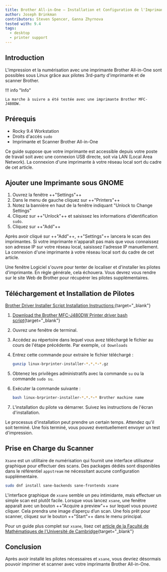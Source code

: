 ```yaml
---
title: Brother All-in-One – Installation et Configuration de l'Imprimante
author: Joseph Brinkman
contributors: Steven Spencer, Ganna Zhyrnova
tested with: 9.4
tags:
  - desktop
  - printer support
---
```


## Introduction

L'impression et la numérisation avec une imprimante Brother All-in-One sont possibles sous Linux grâce aux pilotes 3rd-party d'imprimante et de scanner Brother.

!!! info "Info"

```
La marche à suivre a été testée avec une imprimante Brother MFC-J480DW.
```

## Prérequis

- Rocky 9.4 Workstation
- Droits d'accès `sudo`
- Imprimante et Scanner Brother All-in-One

Ce guide suppose que votre imprimante est accessible depuis votre poste de travail soit avec une connexion USB directe, soit via LAN (Local Area Network). La connexion d'une imprimante à votre réseau local sort du cadre de cet article.

## Ajouter une Imprimante sous GNOME

1. Ouvrez la fenêtre ++"Settings"++
2. Dans le menu de gauche cliquez sur ++"Printers"++
3. Notez la bannière en haut de la fenêtre indiquant "Unlock to Change Settings"
4. Cliquez sur ++"Unlock"++ et saisissez les informations d'identification `sudo`.
5. Cliquez sur ++"Add"++

Après avoir cliqué sur ++"Add"++, ++"Settings"++ lancera le scan des imprimantes. Si votre imprimante n'apparaît pas mais que vous connaissez son adresse IP sur votre réseau local, saisissez l'adresse IP manuellement. La connexion d'une imprimante à votre réseau local sort du cadre de cet article.

Une fenêtre Logiciel s'ouvre pour tenter de localiser et d'installer les pilotes d'imprimante. En règle générale, cela échouera. Vous devrez vous rendre sur le site Web de Brother pour récupérer les pilotes supplémentaires.

## Téléchargement et Installation de Pilotes

[Brother Driver Installer Script Installation Instructions:](https://support.brother.com/g/b/downloadlist.aspx?\&c=us\&lang=en\&prod=mfcj480dw_us_eu_as\&os=127){target="_blank"}

1. [Download the Brother MFC-J480DW Printer driver bash script](https://support.brother.com/g/b/downloadtop.aspx?c=us\&lang=en\&prod=mfcj480dw_us_eu_as){target="_blank"}

2. Ouvrez une fenêtre de terminal.

3. Accédez au répertoire dans lequel vous avez téléchargé le fichier au cours de l'étape précédente. Par exemple, `cd Downloads`

4. Entrez cette commande pour extraire le fichier téléchargé :

   ```bash
   gunzip linux-brprinter-installer-*.*.*-*.gz
   ```

5. Obtenez les privilèges administratifs avec la commande `su` ou la commande `sudo su`.

6. Exécuter la commande suivante :

   ```bash
   bash linux-brprinter-installer-*.*.*-* Brother machine name
   ```

7. L'installation du pilote va démarrer. Suivez les instructions de l'écran d'installation.

Le processus d'installation peut prendre un certain temps. Attendez qu'il soit terminé. Une fois terminé, vous pouvez éventuellement envoyer un test d'impression.

## Prise en Charge du Scanner

`Xsane` est un utilitaire de numérisation qui fournit une interface utilisateur graphique pour effectuer des scans. Des packages dédiés sont disponibles dans le référentiel `appstream` ne nécessitant aucune configuration supplémentaire.

```bash
sudo dnf install sane-backends sane-frontends xsane
```

L'interface graphique de `xsane` semble un peu intimidante, mais effectuer un simple scan est plutôt facile. Lorsque vous lancez `xsane`, une fenêtre apparaît avec un bouton ++"Acquire a preview"++ sur lequel vous pouvez cliquer. Cela prendra une image d’aperçu d’un scan. Une fois prêt pour scanner, cliquez sur le bouton ++"Start"++ dans le menu principal.

Pour un guide plus complet sur `xsane`, lisez cet [article de la Faculté de Mathématiques de l'Université de Cambridge](https://www.maths.cam.ac.uk/computing/printing/xsane){target="_blank"}

## Conclusion

Après avoir installé les pilotes nécessaires et `xsane`, vous devriez désormais pouvoir imprimer et scanner avec votre imprimante Brother All-in-One.
